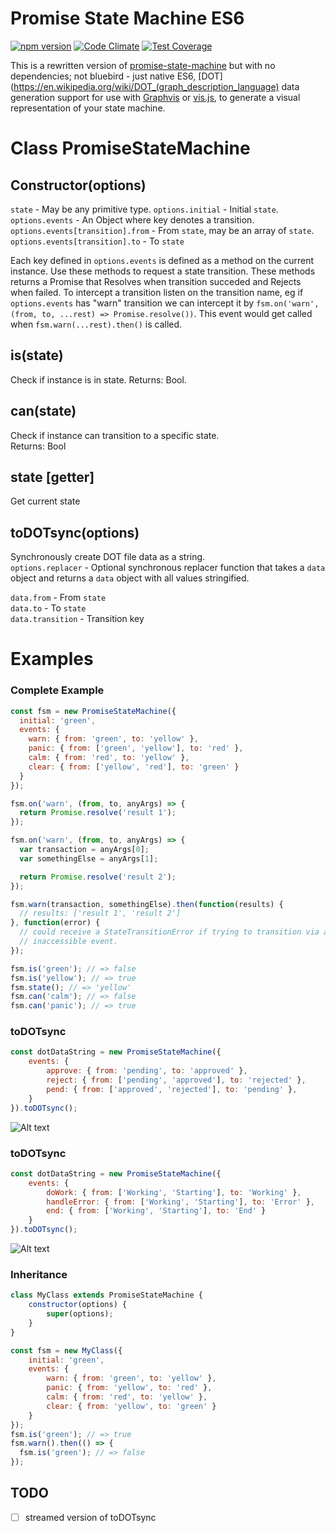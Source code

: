 # Promise State Machine ES6

[![npm version](https://badge.fury.io/js/promise-state-machine-es6.svg)](http://badge.fury.io/js/promise-state-machine-es6)
[![Code Climate](https://codeclimate.com/github/faleij/promise-state-machine/badges/gpa.svg)](https://codeclimate.com/github/faleij/promise-state-machine)
[![Test Coverage](https://codeclimate.com/github/faleij/promise-state-machine/badges/coverage.svg)](https://codeclimate.com/github/faleij/promise-state-machine)

This is a rewritten version of [promise-state-machine](https://github.com/patbenatar/promise-state-machine) but with no dependencies; not bluebird - just native ES6, [DOT](https://en.wikipedia.org/wiki/DOT_(graph_description_language) data generation support for use with [Graphvis](http://www.graphviz.org/) or [vis.js](https://mdaines.github.io/viz.js/), to generate a visual representation of your state machine.

# Class PromiseStateMachine

## Constructor(options)
``state`` - May be any primitive type.
``options.initial`` - Initial ``state``.  
``options.events`` - An Object where key denotes a transition.  
``options.events[transition].from`` - From ``state``, may be an array of ``state``.  
``options.events[transition].to`` - To ``state``  

Each key defined in ``options.events`` is defined as a method on the current instance. Use these methods to request a state transition. These methods returns a Promise that Resolves when transition succeded and Rejects when failed. To intercept a transition listen on the transition name, eg if ``options.events`` has "warn" transition we can intercept it by ``fsm.on('warn', (from, to, ...rest) => Promise.resolve())``. This event would get called when ``fsm.warn(...rest).then()`` is called.

## is(state)
Check if instance is in state.
Returns: Bool.

## can(state)
Check if instance can transition to a specific state.  
Returns: Bool

## state [getter]
Get current state

## toDOTsync(options)
Synchronously create DOT file data as a string.  
``options.replacer`` - Optional synchronous replacer function that takes a ``data`` object and returns a ``data`` object with all values stringified.  

``data.from`` - From ``state``  
``data.to`` - To ``state``  
``data.transition`` - Transition key  

# Examples

### Complete Example
```javascript
const fsm = new PromiseStateMachine({
  initial: 'green',
  events: {
    warn: { from: 'green', to: 'yellow' },
    panic: { from: ['green', 'yellow'], to: 'red' },
    calm: { from: 'red', to: 'yellow' },
    clear: { from: ['yellow', 'red'], to: 'green' }
  }
});

fsm.on('warn', (from, to, anyArgs) => {
  return Promise.resolve('result 1');
});

fsm.on('warn', (from, to, anyArgs) => {
  var transaction = anyArgs[0];
  var somethingElse = anyArgs[1];

  return Promise.resolve('result 2');
});

fsm.warn(transaction, somethingElse).then(function(results) {
  // results: ['result 1', 'result 2']
}, function(error) {
  // could receive a StateTransitionError if trying to transition via an
  // inaccessible event.
});

fsm.is('green'); // => false
fsm.is('yellow'); // => true
fsm.state(); // => 'yellow'
fsm.can('calm'); // => false
fsm.can('panic'); // => true
```

### toDOTsync
```javascript
const dotDataString = new PromiseStateMachine({
    events: {
        approve: { from: 'pending', to: 'approved' },
        reject: { from: ['pending', 'approved'], to: 'rejected' },
        pend: { from: ['approved', 'rejected'], to: 'pending' },
    }
}).toDOTsync();
```
![Alt text](https://rawgithub.com/Faleij/0f8598c786446510a6f158d7f66a8ee4/raw/0752d0b81a194db51c7eecd28da728efef5bb230/fsm0.svg)

### toDOTsync

```javascript
const dotDataString = new PromiseStateMachine({
    events: {
        doWork: { from: ['Working', 'Starting'], to: 'Working' },
        handleError: { from: ['Working', 'Starting'], to: 'Error' },
        end: { from: ['Working', 'Starting'], to: 'End' }
    }
}).toDOTsync();
```
![Alt text](https://rawgithub.com/Faleij/0f8598c786446510a6f158d7f66a8ee4/raw/6f3a47c11ffa8b5160ca037554237bdddd3f56c6/fsm1.svg)

### Inheritance

```javascript
class MyClass extends PromiseStateMachine {
    constructor(options) {    
        super(options);
    }
}

const fsm = new MyClass({
    initial: 'green',
    events: {
        warn: { from: 'green', to: 'yellow' },
        panic: { from: 'yellow', to: 'red' },
        calm: { from: 'red', to: 'yellow' },
        clear: { from: 'yellow', to: 'green' }
    }
});
fsm.is('green'); // => true
fsm.warn().then(() => {
  fsm.is('green'); // => false
});
```

## TODO

- [ ] streamed version of toDOTsync
